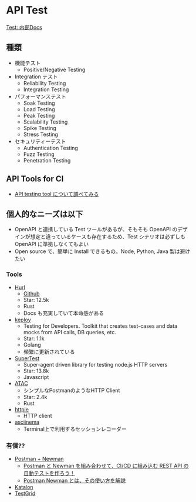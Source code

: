 # API Test

[Test: 内部Docs](../test/README.md)

## 種類

- 機能テスト
  - Positive/Negative Testing
- Integration テスト
  - Reliability Testing
  - Integration Testing
- パフォーマンステスト
  - Soak Testing
  - Load Testing
  - Peak Testing
  - Scalability Testing
  - Spike Testing
  - Stress Testing
- セキュリティーテスト
  - Authentication Testing
  - Fuzz Testing
  - Penetration Testing

## API Tools for CI

- [API testing tool について調べてみる](https://zenn.dev/katzumi/scraps/4fe5976c0753d5)

## 個人的なニーズは以下

- OpenAPI と連携している Test ツールがあるが、そもそも OpenAPI のデザインが想定と違っているケースも存在するため、Test シナリオは必ずしも OpenAPI に準拠しなくてもよい
- Open source で、簡単に Install できるもの。Node, Python, Java 製は避けたい

### Tools

- [Hurl](https://hurl.dev/)
  - [Github](https://github.com/Orange-OpenSource/hurl)
  - Star: 12.5k
  - Rust
  - Docs も充実していて本命感がある
- [keploy](https://github.com/keploy/keploy)
  - Testing for Developers. Toolkit that creates test-cases and data mocks from API calls, DB queries, etc.
  - Star: 1.1k
  - Golang
  - 頻繁に更新されている
- [SuperTest](https://github.com/ladjs/supertest)
  - Super-agent driven library for testing node.js HTTP servers
  - Star: 13.8k
  - Javascript
- [ATAC](https://github.com/Julien-cpsn/ATAC)
  - シンプルなPostmanのようなHTTP Client
  - Star: 2.4k
  - Rust
- [httpie](https://github.com/httpie/cli)
  - HTTP client
- [asciinema](https://github.com/asciinema/asciinema)
  - Terminal上で利用するセッションレコーダー

### 有償??

- [Postman + Newman](https://learning.postman.com/docs/running-collections/using-newman-cli/command-line-integration-with-newman/)
  - [Postman と Newman を組み合わせて、CI/CD に組み込む REST API の自動テストを作ろう！](https://qiita.com/developer-kikikaikai/items/74cedc67643ca93d2e0b)
  - [Postman Newman とは、その使い方を解説](https://apidog.com/jp/blog/how-to-use-postman-newman/)
- [Katalon](https://katalon.com/)
- [TestGrid](https://www.testgrid.io/)
